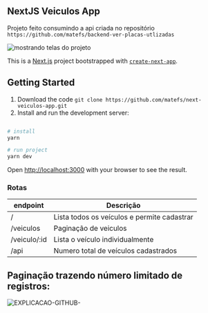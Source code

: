## NextJS Veiculos App 

Projeto feito consumindo a api criada no repositório `https://github.com/matefs/backend-ver-placas-utlizadas`

![mostrando telas do projeto ](https://user-images.githubusercontent.com/30128774/212561766-51ad35fc-e485-41da-bd3f-e49d62822906.gif)

This is a [Next.js](https://nextjs.org/) project bootstrapped with [`create-next-app`](https://github.com/vercel/next.js/tree/canary/packages/create-next-app).

## Getting Started
1. Download the code ``` git clone https://github.com/matefs/next-veiculos-app.git ``` 
2. Install and run the development server: 


```bash

# install
yarn 

# run project
yarn dev 

```

Open [http://localhost:3000](http://localhost:3000) with your browser to see the result.


### Rotas
 
| endpoint  | Descrição |
| ------------- | ------------- |
| /  |  Lista todos os veículos e permite cadastrar  |
| /veiculos  | Paginação de veiculos |
| /veiculo/:id  | Lista o veículo individualmente |
| /api | Numero total de veículos cadastrados |


## Paginação trazendo número limitado de registros:

![EXPLICACAO-GITHUB-](https://user-images.githubusercontent.com/30128774/212561128-042bdd25-363c-4b5a-87e8-9ead1df0a8eb.gif)
